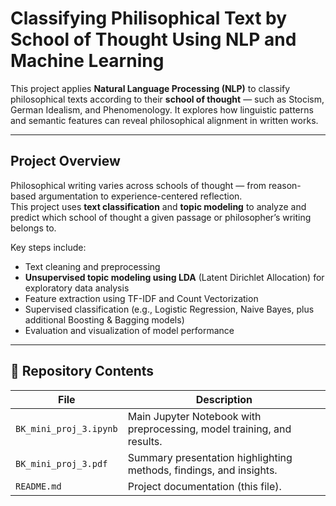 # Classifying Philisophical Text by School of Thought Using NLP and Machine Learning 

This project applies **Natural Language Processing (NLP)** to classify philosophical texts according to their **school of thought** — such as Stocism, German Idealism, and Phenomenology. It explores how linguistic patterns and semantic features can reveal philosophical alignment in written works.

---

## Project Overview

Philosophical writing varies across schools of thought — from reason-based argumentation to experience-centered reflection.  
This project uses **text classification** and **topic modeling** to analyze and predict which school of thought a given passage or philosopher’s writing belongs to.

Key steps include:
- Text cleaning and preprocessing
- **Unsupervised topic modeling using LDA** (Latent Dirichlet Allocation) for exploratory data analysis
- Feature extraction using TF-IDF and Count Vectorization
- Supervised classification (e.g., Logistic Regression, Naive Bayes, plus additional Boosting & Bagging models)   
- Evaluation and visualization of model performance  

---

## 📂 Repository Contents

| File | Description |
|------|--------------|
| `BK_mini_proj_3.ipynb` | Main Jupyter Notebook with preprocessing, model training, and results. |
| `BK_mini_proj_3.pdf` | Summary presentation highlighting methods, findings, and insights. |
| `README.md` | Project documentation (this file). |
